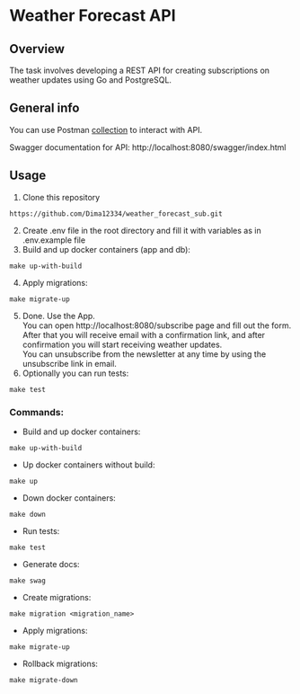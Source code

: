 # Weather Forecast API

## Overview

The task involves developing a REST API for creating subscriptions on weather updates using Go and PostgreSQL.

## General info

You can use Postman [collection](https://www.postman.com/dimchik32/workspace/weather-subscription-service/collection/25524341-d34e28e2-0887-4300-9329-37dd06732ab4?action=share&creator=25524341
) to interact with API.

Swagger documentation for API: http://localhost:8080/swagger/index.html

## Usage

1. Clone this repository
```
https://github.com/Dima12334/weather_forecast_sub.git
```
2. Create .env file in the root directory and fill it with variables as in .env.example file
3. Build and up docker containers (app and db):
```
make up-with-build
```
4. Apply migrations:
```
make migrate-up
```
5. Done. Use the App.<br>
You can open http://localhost:8080/subscribe page and fill out the form.<br>
After that you will receive email with a confirmation link, and after confirmation you will start receiving weather updates.<br>
You can unsubscribe from the newsletter at any time by using the unsubscribe link in email.<br>
6. Optionally you can run tests:
```
make test
```

### Commands:
- Build and up docker containers:
```
make up-with-build
```
- Up docker containers without build:
```
make up
```
- Down docker containers:
```
make down
```
- Run tests:
```
make test
```
- Generate docs:
```
make swag
```
- Create migrations:
```
make migration <migration_name>
```
- Apply migrations:
```
make migrate-up
```
- Rollback migrations:
```
make migrate-down
```
